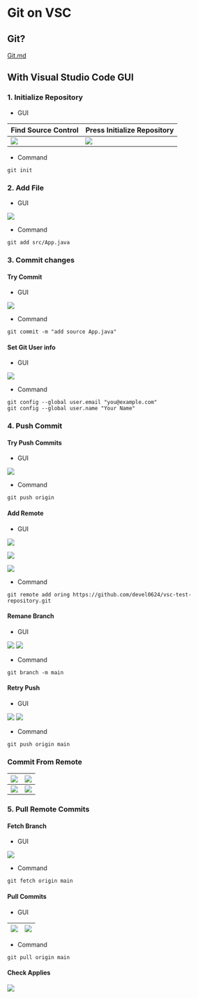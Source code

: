 # Git on VSC

## Git?

[Git.md](../../1일차/03.Git.md)

## With Visual Studio Code GUI

### 1. Initialize Repository

- GUI

Find Source Control|Press Initialize Repository
---|---
![](./images/git-on-vsc/01.find-source-control.png)|![](./images/git-on-vsc/02.source-control-gui.png)

- Command

```terminal
git init
```

### 2. Add File
- GUI

![](./images/git-on-vsc/03.add-file.png)

- Command
```
git add src/App.java
```

### 3. Commit changes

#### Try Commit

- GUI

![](./images/git-on-vsc/04.commit-changes.png)

- Command

```
git commit -m "add source App.java"
```

#### Set Git User info

- GUI

![](./images/git-on-vsc/05.set-git-user.png)

- Command

```
git config --global user.email "you@example.com"
git config --global user.name "Your Name"
```

### 4. Push Commit

#### Try Push Commits

- GUI

![](./images/git-on-vsc/06.push-commit.png)

- Command

```
git push origin 
```

#### Add Remote

- GUI

![](./images/git-on-vsc/07.set-remote.png)

![](./images/git-on-vsc/09.set-remote-url.png)

![](./images/git-on-vsc/10.set-remote-name.png)

- Command

```
git remote add oring https://github.com/devel0624/vsc-test-repository.git
```

#### Remane Branch

- GUI

![](./images/git-on-vsc/11.make-branch.png)
![](./images/git-on-vsc/13.set-branch-name.png)


- Command

```
git branch -m main
```

#### Retry Push

- GUI

![](./images/git-on-vsc/14.try-push.png)
![](./images/git-on-vsc/15.publish-branch.png)

- Command

```
git push origin main
```


### Commit From Remote

![](./images/git-on-vsc/16.check-remote.png)|![](./images/git-on-vsc/17.add-new-file.png)
-|-
![](./images/git-on-vsc/18.write-readme.png)|![](./images/git-on-vsc/19.commit-readme.png)

### 5. Pull Remote Commits

#### Fetch Branch

- GUI

![](./images/git-on-vsc/20.fetch-branch.png)

- Command

```
git fetch origin main
```

#### Pull Commits

- GUI

![](./images/git-on-vsc/21.show-remote-change.png)|![](./images/git-on-vsc/22.pull-commits.png)
-|-

- Command

```
git pull origin main
```

#### Check Applies

![](./images/git-on-vsc/23.apply-commit.png)